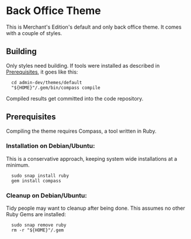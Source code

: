 # Back Office Theme

This is Merchant's Edition's default and only back office theme. It comes with a couple of styles.


## Building

Only styles need building. If tools were installed as described in [Prerequisites](#Prerequisites), it goes like this:
```
  cd admin-dev/themes/default
  "${HOME}"/.gem/bin/compass compile
```
Compiled results get committed into the code repository.


## Prerequisites

Compiling the theme requires Compass, a tool written in Ruby.

### Installation on Debian/Ubuntu:

This is a conservative approach, keeping system wide installations at a minimum.
```
  sudo snap install ruby
  gem install compass
```

### Cleanup on Debian/Ubuntu:

Tidy people may want to cleanup after being done. This assumes no other Ruby Gems are installed:
```
  sudo snap remove ruby
  rm -r "${HOME}"/.gem
```
